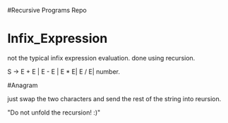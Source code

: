 
#Recursive Programs Repo

# Infix_Expression

not the typical infix expression evaluation.
done using recursion.

S -> E + E | E - E | E * E| E / E| number.


#Anagram

just swap the two characters and send the rest of the string into reursion.

 "Do not unfold the recursion! :)"
